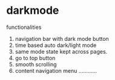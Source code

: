 # darkmode


functionalities

1. navigation bar with dark mode button
2. time based auto dark/light mode
3. same mode state kept across pages.
4. go to top button
5. smooth scrolling
6. content navigation menu
............
